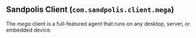 ## Sandpolis Client (`com.sandpolis.client.mega`)

The *mega* client is a full-featured agent that runs on any desktop, server, or embedded device.